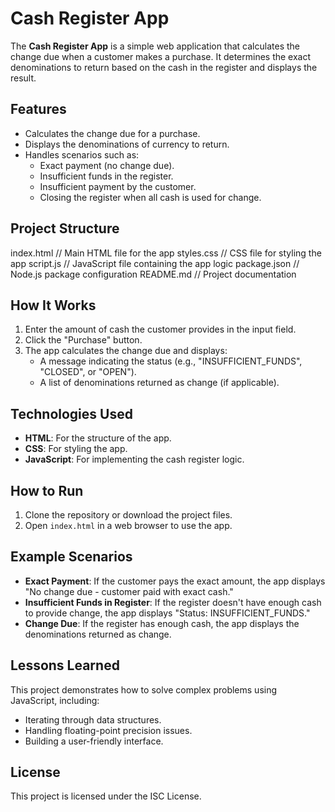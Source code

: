 # Cash Register App

The **Cash Register App** is a simple web application that calculates the change due when a customer makes a purchase. It determines the exact denominations to return based on the cash in the register and displays the result.

## Features

- Calculates the change due for a purchase.
- Displays the denominations of currency to return.
- Handles scenarios such as:
  - Exact payment (no change due).
  - Insufficient funds in the register.
  - Insufficient payment by the customer.
  - Closing the register when all cash is used for change.

## Project Structure
index.html // Main HTML file for the app styles.css // CSS file for styling the app script.js // JavaScript file containing the app logic package.json // Node.js package configuration README.md // Project documentation


## How It Works

1. Enter the amount of cash the customer provides in the input field.
2. Click the "Purchase" button.
3. The app calculates the change due and displays:
   - A message indicating the status (e.g., "INSUFFICIENT_FUNDS", "CLOSED", or "OPEN").
   - A list of denominations returned as change (if applicable).

## Technologies Used

- **HTML**: For the structure of the app.
- **CSS**: For styling the app.
- **JavaScript**: For implementing the cash register logic.

## How to Run

1. Clone the repository or download the project files.
2. Open `index.html` in a web browser to use the app.

## Example Scenarios

- **Exact Payment**: If the customer pays the exact amount, the app displays "No change due - customer paid with exact cash."
- **Insufficient Funds in Register**: If the register doesn't have enough cash to provide change, the app displays "Status: INSUFFICIENT_FUNDS."
- **Change Due**: If the register has enough cash, the app displays the denominations returned as change.

## Lessons Learned

This project demonstrates how to solve complex problems using JavaScript, including:
- Iterating through data structures.
- Handling floating-point precision issues.
- Building a user-friendly interface.

## License

This project is licensed under the ISC License.

